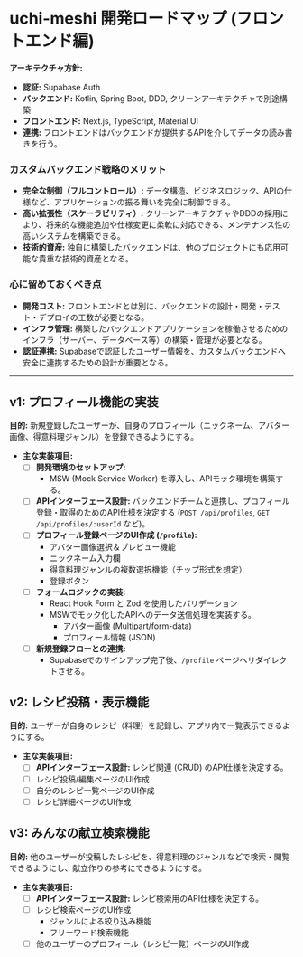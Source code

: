 # uchi-meshi 開発ロードマップ (フロントエンド編)

**アーキテクチャ方針:**
- **認証:** Supabase Auth
- **バックエンド:** Kotlin, Spring Boot, DDD, クリーンアーキテクチャで別途構築
- **フロントエンド:** Next.js, TypeScript, Material UI
- **連携:** フロントエンドはバックエンドが提供するAPIを介してデータの読み書きを行う。

### カスタムバックエンド戦略のメリット

- **完全な制御（フルコントロール）:** データ構造、ビジネスロジック、APIの仕様など、アプリケーションの振る舞いを完全に制御できる。
- **高い拡張性（スケーラビリティ）:** クリーンアーキテクチャやDDDの採用により、将来的な機能追加や仕様変更に柔軟に対応できる、メンテナンス性の高いシステムを構築できる。
- **技術的資産:** 独自に構築したバックエンドは、他のプロジェクトにも応用可能な貴重な技術的資産となる。

### 心に留めておくべき点

- **開発コスト:** フロントエンドとは別に、バックエンドの設計・開発・テスト・デプロイの工数が必要となる。
- **インフラ管理:** 構築したバックエンドアプリケーションを稼働させるためのインフラ（サーバー、データベース等）の構築・管理が必要となる。
- **認証連携:** Supabaseで認証したユーザー情報を、カスタムバックエンドへ安全に連携するための設計が重要となる。

---

## v1: プロフィール機能の実装

**目的:** 新規登録したユーザーが、自身のプロフィール（ニックネーム、アバター画像、得意料理ジャンル）を登録できるようにする。

- **主な実装項目:**
  - [ ] **開発環境のセットアップ:**
    - MSW (Mock Service Worker) を導入し、APIモック環境を構築する。
  - [ ] **APIインターフェース設計:** バックエンドチームと連携し、プロフィール登録・取得のためのAPI仕様を決定する (`POST /api/profiles`, `GET /api/profiles/:userId` など)。
  - [ ] **プロフィール登録ページのUI作成 (`/profile`):**
    - アバター画像選択＆プレビュー機能
    - ニックネーム入力欄
    - 得意料理ジャンルの複数選択機能（チップ形式を想定）
    - 登録ボタン
  - [ ] **フォームロジックの実装:**
    - React Hook Form と Zod を使用したバリデーション
    - MSWでモック化したAPIへのデータ送信処理を実装する。
      - アバター画像 (Multipart/form-data)
      - プロフィール情報 (JSON)
  - [ ] **新規登録フローとの連携:**
    - Supabaseでのサインアップ完了後、`/profile` ページへリダイレクトさせる。

## v2: レシピ投稿・表示機能

**目的:** ユーザーが自身のレシピ（料理）を記録し、アプリ内で一覧表示できるようにする。

- **主な実装項目:**
  - [ ] **APIインターフェース設計:** レシピ関連 (CRUD) のAPI仕様を決定する。
  - [ ] レシピ投稿/編集ページのUI作成
  - [ ] 自分のレシピ一覧ページのUI作成
  - [ ] レシピ詳細ページのUI作成

## v3: みんなの献立検索機能

**目的:** 他のユーザーが投稿したレシピを、得意料理のジャンルなどで検索・閲覧できるようにし、献立作りの参考にできるようにする。

- **主な実装項目:**
  - [ ] **APIインターフェース設計:** レシピ検索用のAPI仕様を決定する。
  - [ ] レシピ検索ページのUI作成
    - ジャンルによる絞り込み機能
    - フリーワード検索機能
  - [ ] 他のユーザーのプロフィール（レシピ一覧）ページのUI作成